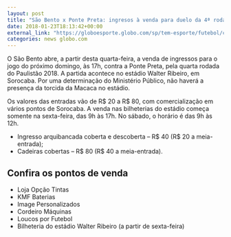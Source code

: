 ```yaml
---
layout: post
title: "São Bento x Ponte Preta: ingresos à venda para duelo da 4ª rodada do Paulistão"
date: 2018-01-23T18:13:42+00:00
external_link: "https://globoesporte.globo.com/sp/tem-esporte/futebol/campeonato-paulista/noticia/sao-bento-x-ponte-preta-ingressos-a-venda-para-duelo-da-5-rodada-do-paulistao.ghtml"
categories: news globo.com
---
```

 
 
 

 
 
 
 

O São Bento abre, a partir desta quarta-feira, a venda de ingressos para o jogo do próximo domingo, às 17h, contra a Ponte Preta, pela quarta rodada do Paulistão 2018. A partida acontece no estádio Walter Ribeiro, em Sorocaba. Por uma determinação do Ministério Público, não haverá a presença da torcida da Macaca no estádio.

 
 
 

Os valores das entradas vão de R$ 20 a R$ 80, com comercialização em vários pontos de Sorocaba. A venda nas bilheterias do estádio começa somente na sexta-feira, das 9h às 17h. No sábado, o horário é das 9h às 12h.

 
 
 

- Ingresso arquibancada coberta e descoberta – R$ 40 (R$ 20 a meia-entrada);
- Cadeiras cobertas – R$ 80 (R$ 40 a meia-entrada).
 
 
 

## Confira os pontos de venda

 
 
 
 

- Loja Opção Tintas
- KMF Baterias 
- Image Personalizados
- Cordeiro Máquinas 
- Loucos por Futebol 
- Bilheteria do estádio Walter Ribeiro (a partir de sexta-feira)
 
 
 
